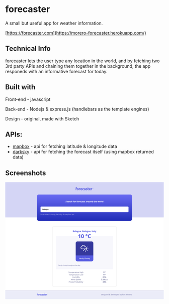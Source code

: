 # forecaster

A small but useful app for weather information.

[https://forecaster.com](https://morero-forecaster.herokuapp.com/)

## Technical Info
forecaster lets the user type any location in the world, and by fetching two 3rd party APIs and chaining them together in the background, the app responeds with an informative forecast for today.

## Built with
Front-end - javascript

Back-end - Nodejs & express.js (handlebars as the template engines)

Design - original, made with Sketch

## APIs:
* [mapbox](https://www.mapbox.com) - api for fetching latitude & longitude data
* [darksky](https://www.darksky.net) - api for fetching the forecast itself (using mapbox returned data)

## Screenshots
![alt text](screenshot.png)
